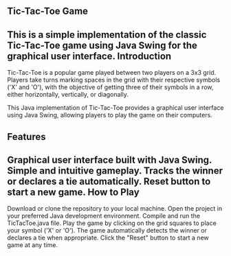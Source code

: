 Tic-Tac-Toe Game
----------------
This is a simple implementation of the classic Tic-Tac-Toe game using Java 
Swing for the graphical user interface.
Introduction
----------------
Tic-Tac-Toe is a popular game played between two players on a 3x3 grid.
Players take turns marking spaces in the grid with their respective symbols ('X' and 'O'),
with the objective of getting three of their symbols in a row, either horizontally, vertically, or diagonally.

This Java implementation of Tic-Tac-Toe provides a graphical user interface using Java Swing, 
allowing players to play the game on their computers.

Features
--------
Graphical user interface built with Java Swing.
Simple and intuitive gameplay.
Tracks the winner or declares a tie automatically.
Reset button to start a new game.
How to Play
-----------
Download or clone the repository to your local machine.
Open the project in your preferred Java development environment.
Compile and run the TicTacToe.java file.
Play the game by clicking on the grid squares to place your symbol ('X' or 'O').
The game automatically detects the winner or declares a tie when appropriate.
Click the "Reset" button to start a new game at any time.
